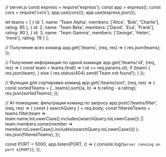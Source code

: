 // server.js
const express = require('express');
const app = express();
const cors = require('cors');
app.use(cors());
app.use(express.json());

let teams = [
  {
    id: 1,
    name: 'Team Alpha',
    members: ['Alice', 'Bob', 'Charlie'],
    rating: 85
  },
  {
    id: 2,
    name: 'Team Beta',
    members: ['David', 'Eva', 'Frank'],
    rating: 90
  },
  {
    id: 3,
    name: 'Team Gamma',
    members: ['George', 'Helen', 'Irene'],
    rating: 78
  }
];

// Получение всех команд
app.get('/teams', (req, res) => {
  res.json(teams);
});

// Получение информации по одной команде
app.get('/teams/:id', (req, res) => {
  const team = teams.find(t => t.id == req.params.id);
  if (team) {
    res.json(team);
  } else {
    res.status(404).send('Team not found');
  }
});

// Функция для сортировки команд
app.get('/teams/sort', (req, res) => {
  const sortedTeams = [...teams].sort((a, b) => b.rating - a.rating);
  res.json(sortedTeams);
});

// AI-помощник: фильтрация команд по запросу
app.post('/teams/filter', (req, res) => {
  const { searchQuery } = req.body;
  const filteredTeams = teams.filter(team => 
    team.name.toLowerCase().includes(searchQuery.toLowerCase()) ||
    team.members.some(member => member.toLowerCase().includes(searchQuery.toLowerCase()))
  );
  res.json(filteredTeams);
});

const PORT = 5000;
app.listen(PORT, () => {
  console.log(`Server running on port ${PORT}`);
});
